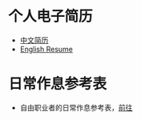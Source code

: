 # 个人电子简历

- [中文简历](RESUME-zh.md)
- [English Resume](RESUME-en.md)

# 日常作息参考表

- 自由职业者的日常作息参考表，[前往](WORK-AND-REST.md)